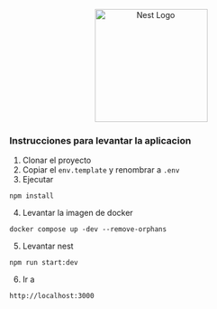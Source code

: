 <p align="center">
  <a href="http://nestjs.com/" target="blank"><img src="https://nestjs.com/img/logo-small.svg" width="200" alt="Nest Logo" /></a>
</p>

### Instrucciones para levantar la aplicacion
1. Clonar el proyecto
2. Copiar el ```env.template``` y renombrar a ```.env```
3. Ejecutar
```
npm install
```
4. Levantar la imagen de docker
```
docker compose up -dev --remove-orphans
```
5. Levantar nest
```
npm run start:dev
```
6. Ir a
```
http://localhost:3000
```